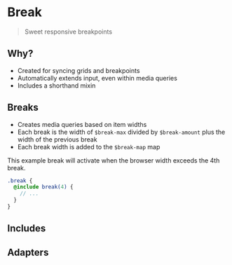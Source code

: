 Break
===

> Sweet responsive breakpoints

## Why?
+ Created for syncing grids and breakpoints
+ Automatically extends input, even within media queries
+ Includes a shorthand mixin

## Breaks
+ Creates media queries based on item widths
+ Each break is the width of `$break-max` divided by `$break-amount` plus the width of the previous break
+ Each break width is added to the `$break-map` map

This example break will activate when the browser width exceeds the 4th break.

```scss
.break {
  @include break(4) {
    // ...
  }
}
```

## Includes


## Adapters
